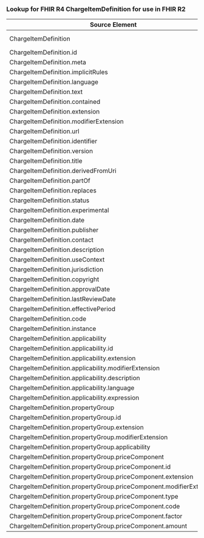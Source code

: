 ### Lookup for FHIR R4 ChargeItemDefinition for use in FHIR R2

| Source Element | Usage | Target |
| -------------- | ----- | ------ |
| ChargeItemDefinition | UseExtension | http://hl7.org/fhir/4.0/StructureDefinition/extension-ChargeItemDefinition |
| ChargeItemDefinition.id | UseExtensionFromAncestor | - |
| ChargeItemDefinition.meta | UseExtensionFromAncestor | - |
| ChargeItemDefinition.implicitRules | UseExtensionFromAncestor | - |
| ChargeItemDefinition.language | UseExtensionFromAncestor | - |
| ChargeItemDefinition.text | UseExtensionFromAncestor | - |
| ChargeItemDefinition.contained | UseExtensionFromAncestor | - |
| ChargeItemDefinition.extension | UseExtensionFromAncestor | - |
| ChargeItemDefinition.modifierExtension | UseExtensionFromAncestor | - |
| ChargeItemDefinition.url | UseExtensionFromAncestor | - |
| ChargeItemDefinition.identifier | UseExtensionFromAncestor | - |
| ChargeItemDefinition.version | UseExtensionFromAncestor | - |
| ChargeItemDefinition.title | UseExtensionFromAncestor | - |
| ChargeItemDefinition.derivedFromUri | UseExtensionFromAncestor | - |
| ChargeItemDefinition.partOf | UseExtensionFromAncestor | - |
| ChargeItemDefinition.replaces | UseExtensionFromAncestor | - |
| ChargeItemDefinition.status | UseExtensionFromAncestor | - |
| ChargeItemDefinition.experimental | UseExtensionFromAncestor | - |
| ChargeItemDefinition.date | UseExtensionFromAncestor | - |
| ChargeItemDefinition.publisher | UseExtensionFromAncestor | - |
| ChargeItemDefinition.contact | UseExtensionFromAncestor | - |
| ChargeItemDefinition.description | UseExtensionFromAncestor | - |
| ChargeItemDefinition.useContext | UseExtensionFromAncestor | - |
| ChargeItemDefinition.jurisdiction | UseExtensionFromAncestor | - |
| ChargeItemDefinition.copyright | UseExtensionFromAncestor | - |
| ChargeItemDefinition.approvalDate | UseExtensionFromAncestor | - |
| ChargeItemDefinition.lastReviewDate | UseExtensionFromAncestor | - |
| ChargeItemDefinition.effectivePeriod | UseExtensionFromAncestor | - |
| ChargeItemDefinition.code | UseExtensionFromAncestor | - |
| ChargeItemDefinition.instance | UseExtensionFromAncestor | - |
| ChargeItemDefinition.applicability | UseExtensionFromAncestor | - |
| ChargeItemDefinition.applicability.id | UseExtensionFromAncestor | - |
| ChargeItemDefinition.applicability.extension | UseExtensionFromAncestor | - |
| ChargeItemDefinition.applicability.modifierExtension | UseExtensionFromAncestor | - |
| ChargeItemDefinition.applicability.description | UseExtensionFromAncestor | - |
| ChargeItemDefinition.applicability.language | UseExtensionFromAncestor | - |
| ChargeItemDefinition.applicability.expression | UseExtensionFromAncestor | - |
| ChargeItemDefinition.propertyGroup | UseExtensionFromAncestor | - |
| ChargeItemDefinition.propertyGroup.id | UseExtensionFromAncestor | - |
| ChargeItemDefinition.propertyGroup.extension | UseExtensionFromAncestor | - |
| ChargeItemDefinition.propertyGroup.modifierExtension | UseExtensionFromAncestor | - |
| ChargeItemDefinition.propertyGroup.applicability | UseExtensionFromAncestor | - |
| ChargeItemDefinition.propertyGroup.priceComponent | UseExtensionFromAncestor | - |
| ChargeItemDefinition.propertyGroup.priceComponent.id | UseExtensionFromAncestor | - |
| ChargeItemDefinition.propertyGroup.priceComponent.extension | UseExtensionFromAncestor | - |
| ChargeItemDefinition.propertyGroup.priceComponent.modifierExtension | UseExtensionFromAncestor | - |
| ChargeItemDefinition.propertyGroup.priceComponent.type | UseExtensionFromAncestor | - |
| ChargeItemDefinition.propertyGroup.priceComponent.code | UseExtensionFromAncestor | - |
| ChargeItemDefinition.propertyGroup.priceComponent.factor | UseExtensionFromAncestor | - |
| ChargeItemDefinition.propertyGroup.priceComponent.amount | UseExtensionFromAncestor | - |
